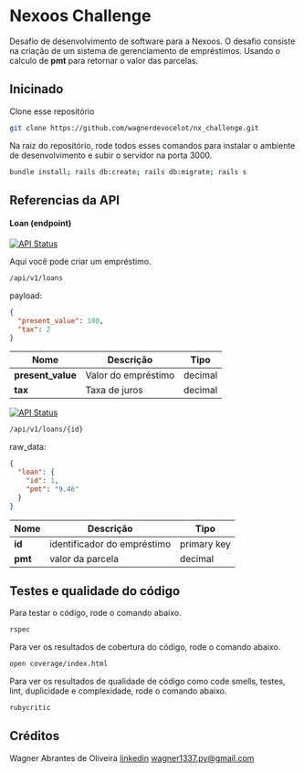 # Nexoos Challenge

Desafio de desenvolvimento de software para a Nexoos.
O desafio consiste na criação de um sistema de gerenciamento de empréstimos. Usando o calculo de **pmt** para retornar o valor das parcelas.

## Inicinado

Clone esse repositório

```bash
git clone https://github.com/wagnerdevocelot/nx_challenge.git
```
Na raiz do repositório, rode todos esses comandos para instalar o ambiente de desenvolvimento e subir o servidor na porta 3000.

```bash
bundle install; rails db:create; rails db:migrate; rails s
```

## Referencias da API

#### Loan (endpoint)

[![API Status](https://img.shields.io/badge/POST-loans-blue.svg)]()

Aqui você pode criar um empréstimo.

```bash
/api/v1/loans
```
payload:

```json
{
  "present_value": 100,
  "tax": 2
}
```

Nome   | Descrição | Tipo
--------- | ------  | --------
**present_value** | Valor do empréstimo | decimal
**tax** | Taxa de juros | decimal



[![API Status](https://img.shields.io/badge/GET-loans-blue.svg)]()

```bash
/api/v1/loans/{id}
```
raw_data:

```jSON
{
  "loan": {
    "id": 1,
    "pmt": "9.46"
  }
}
```

Nome   | Descrição | Tipo
--------- | ------  | --------
**id** | identificador do empréstimo | primary key
**pmt** | valor da parcela | decimal

## Testes e qualidade do código

Para testar o código, rode o comando abaixo.

```bash
rspec
```

Para ver os resultados de cobertura do código, rode o comando abaixo.

```bash
open coverage/index.html
```

Para ver os resultados de qualidade de código como code smells, testes, lint, duplicidade e complexidade, rode o comando abaixo.

```bash
rubycritic
```

## Créditos

Wagner Abrantes de Oliveira
[linkedin](https://www.linkedin.com/in/vapordev/)
[wagner1337.py@gmail.com](mailto:wagner1337.py@gmail.com)

